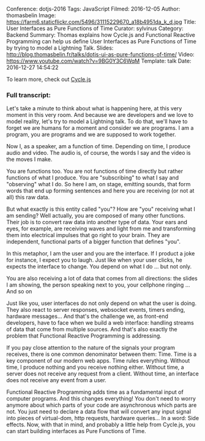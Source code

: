 Conference: dotjs-2016
Tags: JavaScript
Filmed: 2016-12-05
Author: thomasbelin
Image: https://farm6.staticflickr.com/5496/31115229670_a18b4951da_k_d.jpg
Title: User Interfaces as Pure Functions of Time
Curator: sylvinus
Category: Backend
Summary: Thomas explains how Cycle.js and Functional Reactive Programming can help us define User Interfaces as Pure Functions of Time by trying to model a Lightning Talk.
Slides: http://blog.thomasbelin.fr/talks/dotjs-ui-as-pure-functions-of-time/
Video: https://www.youtube.com/watch?v=9BG0Y3C6WqM
Template: talk
Date: 2016-12-27 14:54:22

To learn more, check out [Cycle.js](https://cycle.js.org/)

### Full transcript:

Let's take a minute to think about what is happening here, at this very moment in this very room.
And because we are developers and we love to model reality, let's try to model a Lightning talk.
To do that, we'll have to forget we are humans for a moment and consider we are programs.
I am a program, you are programs and we are supposed to work together.

Now I, as a speaker, am a function of time.
Depending on time, I produce audio and video.
The audio is, of course, the words I say and the video is the moves I make.

You are functions too.
You are not functions of time directly but rather functions of what I produce.
You are "subscribing" to what I say and "observing" what I do.
So here I am, on stage, emitting sounds, that form words that end up forming sentences and here you are receiving (or not at all) this raw data.

But what exactly is this entity called "you"? How are "you" receiving what I am sending?
Well actually, you are composed of many other functions.
Their job is to convert raw data into another type of data.
Your ears and eyes, for example, are receiving waves and light from me and transforming them into electrical impulses that go right to your brain.
They are independent, functional parts of a bigger function that defines "you".

In this metaphor, I am the user and you are the interface.
If I product a joke for instance, I expect you to laugh.
Just like when your user clicks, he expects the interface to change.
You depend on what I do ... but not only.

You are also receiving a lot of data that comes from all directions: the slides I am showing, the person speaking next to you, your cellphone ringing ... And so on

Just like you, user interfaces do not only depend on what the user is doing.
They also react to server responses, websocket events, timers ending, hardware messages...
And that's the challenge we, as front-end developers, have to face when we build a web interface: handling streams of data that come from multiple sources.
And that's also exactly the problem that Functional Reactive Programming is addressing.

If you pay close attention to the nature of the signals your program receives, there is one common denominator between them: Time.
Time is a key component of our modern web apps.
Time rules everything.
Without time, I produce nothing and you receive nothing either.
Without time, a server does not receive any request from a client.
Without time, an interface does not receive any event from a user.

Functional Reactive Programming adds time as a fundamental input of computer programs. And this changes everything!
You don't need to worry anymore about which parts of your code are asynchronous which parts are not.
You just need to declare a data flow that will convert any input signal into pieces of virtual-dom, http requests, hardware queries... In a word: Side effects.
Now, with that in mind, and probably a little help from Cycle.js, you can start building interfaces as Pure Functions of Time.
